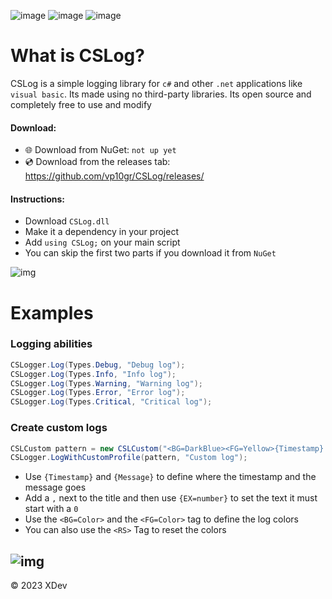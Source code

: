 ![image](https://img.shields.io/badge/Version-2.0.1-red)
![image](https://img.shields.io/badge/License-GPL_3.0-green)
![image](https://img.shields.io/badge/Lines_of_code-4.7k-blue)


# What is CSLog?
CSLog is a simple logging library for `c#` and other `.net` applications like `visual basic`. Its made using no third-party libraries. Its open source and completely free to use and modify



#### Download:
- 🌐 Download from NuGet: `not up yet`
- 💿 Download from the releases tab: https://github.com/vp10gr/CSLog/releases/

#### Instructions:
- Download ``CSLog.dll``
- Make it a dependency in your project
- Add ``using CSLog;`` on your main script
- You can skip the first two parts if you download it from ``NuGet``

![img](https://cdn.discordapp.com/attachments/1042808931434639491/1088899007641829417/cslscreenshot.png)
 

# Examples

### Logging abilities 

```cs
CSLogger.Log(Types.Debug, "Debug log");
CSLogger.Log(Types.Info, "Info log");
CSLogger.Log(Types.Warning, "Warning log");
CSLogger.Log(Types.Error, "Error log");
CSLogger.Log(Types.Critical, "Critical log");
```
### Create custom logs
```cs
CSLCustom pattern = new CSLCustom("<BG=DarkBlue><FG=Yellow>{Timestamp} <FG=Red>[CUSTOM] <FG=Gray>: <FG=Green>{Message}");
CSLogger.LogWithCustomProfile(pattern, "Custom log");
```
- Use ``{Timestamp}`` and ``{Message}`` to define where the timestamp and the message goes
- Add a ``,`` next to the title and then use ``{EX=number}`` to set the text it must start with a ``0``
- Use the ``<BG=Color>`` and the ``<FG=Color>`` tag to define the log colors
- You can also use the ``<RS>`` Tag to reset the colors

![img](https://cdn.discordapp.com/attachments/1042808931434639491/1088901126524506302/image.png)
---
© 2023 XDev
